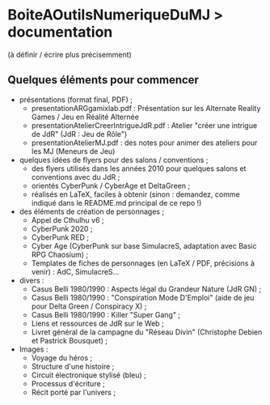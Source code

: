 # BoiteAOutilsNumeriqueDuMJ > documentation

(à définir / écrire plus précisemment)

## Quelques éléments pour commencer

  * présentations (format final, PDF) ; 
    * presentationARGgamixlab.pdf : Présentation sur les Alternate Reality Games / Jeu en Réalité Alternée
    * presentationAtelierCreerIntrigueJdR.pdf : Atelier "créer une intrigue de JdR" (JdR : Jeu de Rôle")
    * presentationAtelierMJ.pdf : des notes pour animer des ateliers pour les MJ (Meneurs de Jeu)
  * quelques idées de flyers pour des salons / conventions ; 
    * des flyers utilisés dans les années 2010 pour quelques salons et conventions avec du JdR ; 
    * orientés CyberPunk / CyberAge et DeltaGreen ; 
    * réalisés en LaTeX, faciles à obtenir (sinon : demandez, comme indiqué dans le README.md principal de ce repo !)
  * des éléments de création de personnages ; 
    * Appel de Cthulhu v6 ; 
    * CyberPunk 2020 ; 
    * CyberPunk RED ; 
    * Cyber Age (CyberPunk sur base SimulacreS, adaptation avec Basic RPG Chaosium) ; 
    * Templates de fiches de personnages (en LaTeX / PDF, précisions à venir) : AdC, SimulacreS...
  * divers : 
    * Casus Belli 1980/1990 : Aspects légal du Grandeur Nature (JdR GN) ; 
    * Casus Belli 1980/1990 : "Conspiration Mode D'Emploi" (aide de jeu pour Delta Green / Conspiracy X) ; 
    * Casus Belli 1980/1990 : Killer "Super Gang" ; 
    * Liens et ressources de JdR sur le Web ; 
    * Livret général de la campagne du "Réseau Divin" (Christophe Debien et Pastrick Bousquet) ; 
  * Images : 
    * Voyage du héros ; 
    * Structure d'une histoire ; 
    * Circuit électronique stylisé (bleu) ; 
    * Processus d'écriture ; 
    * Récit porté par l'univers ; 